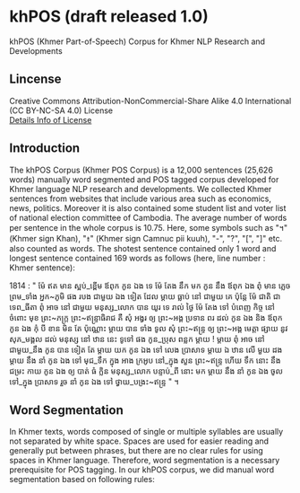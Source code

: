 # khPOS (draft released 1.0)
khPOS (Khmer Part-of-Speech) Corpus for Khmer NLP Research and Developments

## Lincense
Creative Commons Attribution-NonCommercial-Share Alike 4.0 International (CC BY-NC-SA 4.0) License  
[Details Info of License](https://creativecommons.org/licenses/by-nc-sa/4.0/)

## Introduction
The khPOS Corpus (Khmer POS Corpus) is a 12,000 sentences (25,626 words) manually word segmented and POS tagged corpus developed for Khmer language NLP research and developments. We collected Khmer sentences from websites that include various area such as economics, news, politics. Moreover it is also contained some student list and voter list of national election committee of Cambodia. The average number of words per sentence in the whole corpus is 10.75. Here, some symbols such as "។" (Khmer sign Khan), "៖" (Khmer sign Camnuc pii kuuh), "-", "?", "\[", "\]" etc. also counted as words. The shotest sentence contained only 1 word and longest sentence contained 169 words as follows (here, line number : Khmer sentence):

1814 : " ម៉ែ ឥត មាន ស្អប់_ខ្ពើម ឪពុក កូន ឯង ទេ ម៉ែ តែង នឹក មក កូន នឹង ឪពុក ឯង ពុំ មាន ភ្លេច ព្រម_ទាំង អ្នក\~ភូមិ ផង របង ជាមួយ ឯង ទៀត ដែល ម្ដាយ ធ្លាប់ នៅ ជាមួយ គេ ប៉ុន្តែ ម៉ែ ជាតិ ជា ទេព_ធីតា ពុំ អាច នៅ ជាមួយ មនុស្ស_លោក បាន យូរ ទេ រាល់ ថ្ងៃ ម៉ែ តែង ទៅ បំពេញ កិច្ច នៅ ចំពោះ មុខ ព្រះ\~ភក្ត្រ ព្រះ\~ឥន្ទ្រាធិរាជ គឺ សុំ អង្វរ ឲ្យ ព្រះ\~អង្គ ប្រទាន ពរ ដល់ កូន ឯង និង ឪពុក កូន ឯង កុំ បី ខាន មិន តែ ប៉ុណ្ណោះ ម្ដាយ បាន ទាំង ទូល សុំ ព្រះ\~ឥន្ទ្រ ឲ្យ ព្រះ\~អង្គ មេត្តា ផ្សាយ នូវ សុភ_មង្គល ដល់ មនុស្ស នៅ ឋាន នេះ ទូទៅ ផង កូន_ប្រុស ពន្លក ម្ដាយ ! ម្ដាយ ពុំ អាច នៅ ជាមួយ_នឹង កូន បាន ទៀត តែ ម្ដាយ យក កូន ឯង ទៅ លេង ប្រាសាទ ម្ដាយ ឯ ឋាន លើ មួយ ដង ម្ដាយ នឹង នាំ កូន ឯង ទៅ មុជ_ទឹក ក្នុង អាង ក្រអូប នៅ_ក្នុង សួន ព្រះ\~ឥន្ទ្រ ហើយ ទឹក នោះ នឹង ជម្រះ កាយ កូន ឯង ឲ្យ បាត់ ធំ ក្លិន មនុស្ស_លោក បន្ទាប់_ពី នោះ មក ម្ដាយ នឹង នាំ កូន ឯង ចូល ទៅ_ក្នុង ប្រាសាទ រួច នាំ កូន ឯង ទៅ ថ្វាយ_បង្រះ\~ឥន្ទ្រ " ។

## Word Segmentation
In Khmer texts, words composed of single or multiple syllables are usually not separated by white space. Spaces are used for easier reading and generally put between phrases, but there are no clear rules for using spaces in Khmer language. Therefore, word segmentation is a necessary prerequisite for POS tagging. In our khPOS corpus, we did manual word segmentation based on following rules:


